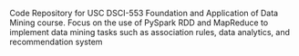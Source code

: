Code Repository for USC DSCI-553 Foundation and Application of Data Mining course. Focus on the use of PySpark RDD and MapReduce to implement data mining tasks such as association rules, data analytics, and recommendation system

